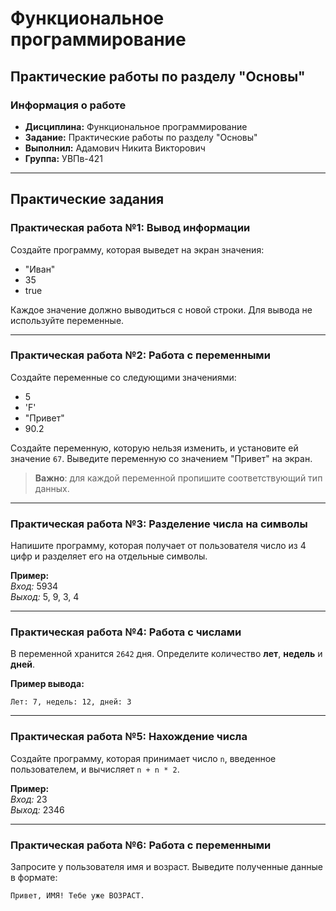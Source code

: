 # Функциональное программирование

## Практические работы по разделу "Основы"

### Информация о работе
- **Дисциплина:** Функциональное программирование
- **Задание:** Практические работы по разделу "Основы"
- **Выполнил:** Адамович Никита Викторович
- **Группа:** УВПв-421

---

## Практические задания

### Практическая работа №1: Вывод информации
Создайте программу, которая выведет на экран значения:
- "Иван"
- 35
- true

Каждое значение должно выводиться с новой строки. Для вывода не используйте переменные.

---

### Практическая работа №2: Работа с переменными
Создайте переменные со следующими значениями:
- 5
- 'F'
- "Привет"
- 90.2

Создайте переменную, которую нельзя изменить, и установите ей значение `67`.
Выведите переменную со значением "Привет" на экран.

> **Важно**: для каждой переменной пропишите соответствующий тип данных.

---

### Практическая работа №3: Разделение числа на символы
Напишите программу, которая получает от пользователя число из 4 цифр и разделяет его на отдельные символы.

**Пример:**  
_Вход:_ 5934  
_Выход:_ 5, 9, 3, 4

---

### Практическая работа №4: Работа с числами
В переменной хранится `2642` дня. Определите количество **лет**, **недель** и **дней**.

**Пример вывода:**
```
Лет: 7, недель: 12, дней: 3
```

---

### Практическая работа №5: Нахождение числа
Создайте программу, которая принимает число `n`, введенное пользователем, и вычисляет `n + n * 2`.

**Пример:**  
_Вход:_ 23  
_Выход:_ 2346

---

### Практическая работа №6: Работа с переменными
Запросите у пользователя имя и возраст. Выведите полученные данные в формате:
```
Привет, ИМЯ! Тебе уже ВОЗРАСТ.
```
